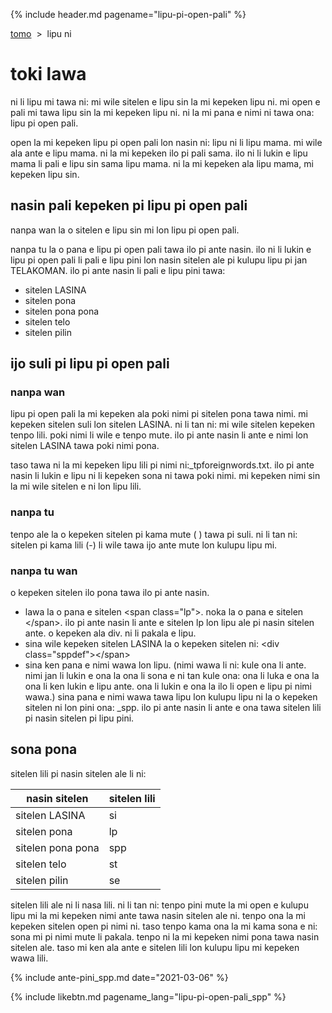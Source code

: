 {% include header.md pagename="lipu-pi-open-pali" %}

<span class="lp">

[tomo](https://joelthomastr.github.io/tokipona/README_spp)&nbsp;&nbsp;>&nbsp;&nbsp;lipu ni

# toki lawa

ni li lipu mi tawa ni: mi wile sitelen e lipu sin la mi kepeken lipu ni. mi open e pali mi tawa lipu sin la mi kepeken lipu ni. ni la mi pana e nimi ni tawa ona: lipu pi open pali.

open la mi kepeken lipu pi open pali lon nasin ni: lipu ni li lipu mama. mi wile ala ante e lipu mama. ni la mi kepeken ilo pi pali sama. ilo ni li lukin e lipu mama li pali e lipu sin sama lipu mama. ni la mi kepeken ala lipu mama, mi kepeken lipu sin.

## nasin pali kepeken pi lipu pi open pali

nanpa wan la o sitelen e lipu sin mi lon lipu pi open pali.

nanpa tu la o pana e lipu pi open pali tawa ilo pi ante nasin. ilo ni li lukin e lipu pi open pali li pali e lipu pini lon nasin sitelen ale pi kulupu lipu pi jan TELAKOMAN. ilo pi ante nasin li pali e lipu pini tawa:
- sitelen LASINA
- sitelen pona
- sitelen pona pona
- sitelen telo
- sitelen pilin

## ijo suli pi lipu pi open pali

### nanpa wan

lipu pi open pali la mi kepeken ala poki nimi pi sitelen pona tawa nimi. mi kepeken sitelen suli lon sitelen LASINA. ni li tan ni: mi wile sitelen kepeken tenpo lili. poki nimi li wile e tenpo mute. ilo pi ante nasin li ante e nimi lon sitelen LASINA tawa poki nimi pona.

taso tawa ni la mi kepeken lipu lili pi nimi ni:<span class="sppdef">_tpforeignwords.txt.</span> ilo pi ante nasin li lukin e lipu ni li kepeken sona ni tawa poki nimi. mi kepeken nimi sin la mi wile sitelen e ni lon lipu lili.

### nanpa tu
tenpo ale la o kepeken sitelen pi kama mute (<span class="sppdef"> </span>) tawa pi suli. ni li tan ni: sitelen pi kama lili (<span class="sppdef">-</span>) li wile tawa ijo ante mute lon kulupu lipu mi.

### nanpa tu wan
o kepeken sitelen ilo pona tawa ilo pi ante nasin.

- lawa la o pana e sitelen <span class="sppdef">\<span class="lp"\></span>. noka la o pana e sitelen <span class="sppdef">\</span></span>. ilo pi ante nasin li ante e sitelen <span class="lpdef">lp</span> lon lipu ale pi nasin sitelen ante. o kepeken ala <span class="sppdef">div</span>. ni li pakala e lipu.
- sina wile kepeken sitelen LASINA la o kepeken sitelen ni: <span class="sppdef">\<div class="sppdef"\><\/span></span>
- sina ken pana e nimi wawa lon lipu. (nimi wawa li ni: kule ona li ante. nimi jan li lukin e ona la ona li sona e ni tan kule ona: ona li luka e ona la ona li ken lukin e lipu ante. ona li lukin e ona la ilo li open e lipu pi nimi wawa.) sina pana e nimi wawa tawa lipu lon kulupu lipu ni la o kepeken sitelen ni lon pini ona: <span class="sppdef">_spp</span>. ilo pi ante nasin li ante e ona tawa sitelen lili pi nasin sitelen pi lipu pini.


## sona pona

sitelen lili pi nasin sitelen ale li ni:

| nasin sitelen | sitelen lili |
| ----- | ----- |
| sitelen LASINA | <span class="sppdef">si</span> |
| sitelen pona | <span class="sppdef">lp</span> |
| sitelen pona pona | <span class="sppdef">spp</span> |
| sitelen telo | <span class="sppdef">st</span> |
| sitelen pilin | <span class="sppdef">se</span> |

sitelen lili ale ni li nasa lili. ni li tan ni: tenpo pini mute la mi open e kulupu lipu mi la mi kepeken nimi ante tawa nasin sitelen ale ni. tenpo ona la mi kepeken sitelen open pi nimi ni. taso tenpo kama ona la mi kama sona e ni: sona mi pi nimi mute li pakala. tenpo ni la mi kepeken nimi pona tawa nasin sitelen ale. taso mi ken ala ante e sitelen lili lon kulupu lipu mi kepeken wawa lili.

{% include ante-pini_spp.md date="2021-03-06" %}

</span>

{% include likebtn.md pagename_lang="lipu-pi-open-pali_spp" %}
